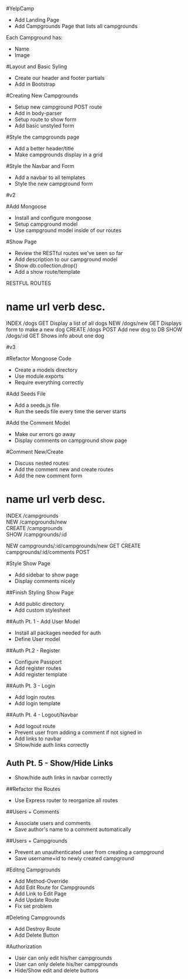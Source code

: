 #YelpCamp

* Add Landing Page
* Add Campgrounds Page that lists all campgrounds

Each Campground has:
* Name
* Image

#Layout and Basic Syling
* Create our header and footer partials
* Add in Bootstrap

#Creating New Campgrounds
* Setup new campground POST route
* Add in body-parser
* Setup route to show form
* Add basic unstyled form

#Style the campgrounds page
* Add a better header/title
* Make campgrounds display in a grid

#Style the Navbar and Form
* Add a navbar to all templates
* Style the new campground form



#v2

#Add Mongoose
* Install and configure mongoose
* Setup campground model
* Use campground model inside of our routes

#Show Page
* Review the RESTful routes we've seen so far
* Add description to our campground model
* Show db.collection.drop()
* Add a show route/template

RESTFUL ROUTES

name      url         verb    desc.
==========================================
INDEX     /dogs       GET     Display a list of all dogs
NEW       /dogs/new   GET     Displays form to make a new dog
CREATE    /dogs       POST    Add new dog to DB
SHOW      /dogs/:id   GET     Shows info about one dog




#v3


#Refactor Mongoose Code
* Create a models directory
* Use module.exports
* Require everything correctly

#Add Seeds File
* Add a seeds.js file
* Run the seeds file every time the server starts

#Add the Comment Model
* Make our errors go away
* Display comments on campground show page

#Comment New/Create
* Discuss nested routes
* Add the comment new and create routes
* Add the new comment form

name      url                 verb    desc.
============================================
INDEX     /campgrounds      
NEW       /campgrounds/new   
CREATE    /campgrounds       
SHOW      /campgrounds/:id   

NEW       campgrounds/:id/campgrounds/new    GET
CREATE    campgrounds/:id/comments           POST

#Style Show Page
* Add sidebar to show page
* Display comments nicely

##Finish Styling Show Page
* Add public directory
* Add custom stylesheet

##Auth Pt. 1 - Add User Model
* Install all packages needed for auth
* Define User model

##Auth Pt.2 - Register
* Configure Passport
* Add register routes
* Add register template

##Auth Pt. 3 - Login
* Add login routes
* Add login template

##Auth Pt. 4 - Logout/Navbar
* Add logout route 
* Prevent user from adding a comment if not signed in
* Add links to navbar
* SHow/hide auth links correctly

## Auth Pt. 5 - Show/Hide Links
* Show/hide auth links in navbar correctly

##Refactor the Routes
* Use Express router to reorganize all routes

##Users + Comments
* Associate users and comments
* Save author's name to a comment automatically

##Users + Campgrounds
* Prevent an unauthenticated user from creating a campground
* Save username+id to newly created campground

#Editng Campgrounds
* Add Method-Override
* Add Edit Route for Campgrounds
* Add Link to Edit Page
* Add Update Route
* Fix set problem

#Deleting Campgrounds
* Add Destroy Route
* Add Delete Button

#Authorization
* User can only edit his/her campgrounds
* User can only delete his/her campgrounds
* Hide/Show edit and delete buttons